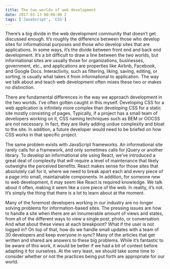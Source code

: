 ```yaml
---
title: The two worlds of web development
date: 2017-03-13 00:00:00 Z
tags: ['JavaScript', 'CSS']
---
```


There’s a big divide in the web development community that doesn’t get discussed enough. It’s roughly the difference between those who develop sites for informational purposes and those who develop sites that are applications. In some ways, it’s the divide between front end and back end development. It’s a bit difficult to draw a line between the two worlds, but informational sites are usually those for organizations, businesses, government, etc., and applications are properties like Airbnb, Facebook, and Google Docs. Interactivity, such as filtering, liking, saving, editing, or sorting, is usually what takes it from informational to application. The way we talk about and teach web development often mixes these two or makes no distinction.

There are fundamental differences in the way we approach development in the two worlds. I’ve often gotten caught in this myself. Developing CSS for a web application is infinitely more complex than developing CSS for a static site mostly consisting of pages. Typically, if a project has a small team of developers working on it, CSS naming techniques such as BEM or OOCSS are not necessary. In fact, they are likely adding undue complexity and bloat to the site. In addition, a future developer would need to be briefed on how CSS works in that specific project.

The same problem exists with JavaScript frameworks. An informational site rarely calls for a framework, and only sometimes calls for jQuery or another library. To develop an informational site using React, we’ve introduced a great deal of complexity that will require a level of maintenance that likely outweighs the perceived benefits. React makes sense for those sites that absolutely call for it, where we need to break apart each and every piece of a page into small, maintainable components. In addition, for someone new to web development, it may seem like React is required knowledge. We talk about it often, making it seem like a core piece of the web. In reality, it’s not. It’s simply the thing that there is a lot to learn about at the moment.

Many of the foremost developers working in our industry are no longer solving problems for information-based sites. The pressing issues are how to handle a site when there are an innumerable amount of views and states, from all of the different ways to view a single post, photo, or conversation. And what about these views at each breakpoint? What if the user is not logged in? On top of that, how do we handle small updates with a team of 30 developers and keep everyone in sync? Many of the articles that get written and shared are answers to these big problems. While it’s fantastic to be aware of this work, it would be better if we had a bit of context before adapting it for ourselves. At the very least, we should take some time to consider whether or not the practices being put forth are appropriate for our world.
